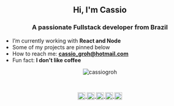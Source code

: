 <h2 align="center">Hi, I'm Cassio</h2>
<h3 align="center">A passionate Fullstack developer from Brazil</h3>

- I’m currently working with **React and Node**
- Some of my projects are pinned below
- How to reach me: **cassio_groh@hotmail.com**
- Fun fact: **I don't like coffee**

<!-- Most used languages -->
<p align="center"><img align="center" src="https://github-readme-stats.vercel.app/api/top-langs/?username=cassiogroh&layout=compact&hide=html&theme=vue" alt="cassiogroh" /></p>

<br/>

<!-- Github stats -->
<!-- <p align="center">&nbsp;<img align="center" src="https://github-readme-stats.vercel.app/api?username=cassiogroh&show_icons=true&theme=vue" alt="cassiogroh" /></p> -->

<!-- Social media icons -->
<p align="center">
  <a href="https://fb.com/cassiogroh" target="blank">
    <img
      align="center"
      src="https://cdn.jsdelivr.net/npm/simple-icons@3.0.1/icons/facebook.svg"
      alt="cassiogroh"
      height="20"
      width="20"
    />
  </a>

  <a href="https://github.com/https://github.com/cassiogroh" target="blank">
    <img
      align="center"
      src="https://cdn.jsdelivr.net/npm/simple-icons@3.0.1/icons/github.svg"
      alt="cassiogroh"
      height="20"
      width="20"
    />
  </a>

  <a href="https://www.linkedin.com/in/https://www.linkedin.com/in/cassiogroh//" target="blank">
    <img
      align="center"
      src="https://cdn.jsdelivr.net/npm/simple-icons@3.0.1/icons/linkedin.svg"
      alt="cassiogroh"
      height="20"
      width="20"
    />
  </a>

  <a href="https://www.instagram.com/https://instagram.com/cassiogroh/" target="blank">
    <img
      align="center"
      src="https://cdn.jsdelivr.net/npm/simple-icons@3.0.1/icons/instagram.svg"
      alt="cassiogroh"
      height="20"
      width="20"
    />
  </a>

  <a href="https://weatherhub.app/" target="blank">
    <img
      align="center"
      src="https://cdn.jsdelivr.net/npm/simple-icons@3.0.1/icons/icloud.svg"
      alt="cassiogroh"
      height="20"
      width="20"
    />
  </a>
</p>
